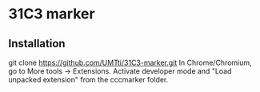  31C3 marker
 =======


 Installation
 -----------

git clone https://github.com/UMTti/31C3-marker.git
In Chrome/Chromium, go to More tools -> Extensions. 
Activate developer mode and "Load unpacked extension" from the cccmarker folder.
